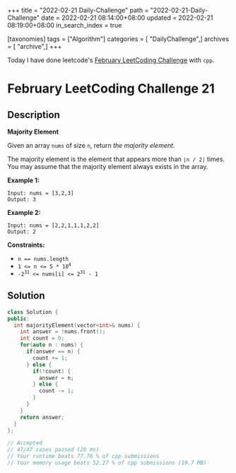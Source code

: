 +++
title = "2022-02-21 Daily-Challenge"
path = "2022-02-21-Daily-Challenge"
date = 2022-02-21 08:14:00+08:00
updated = 2022-02-21 08:19:00+08:00
in_search_index = true

[taxonomies]
tags = ["Algorithm"]
categories = [ "DailyChallenge",]
archives = [ "archive",]
+++

Today I have done leetcode's [February LeetCoding Challenge](https://leetcode.com/problems/majority-element/) with `cpp`.

<!-- more -->

# February LeetCoding Challenge 21

## Description

**Majority Element**

Given an array `nums` of size `n`, return *the majority element*.

The majority element is the element that appears more than `⌊n / 2⌋` times. You may assume that the majority element always exists in the array.

 

**Example 1:**

```
Input: nums = [3,2,3]
Output: 3
```

**Example 2:**

```
Input: nums = [2,2,1,1,1,2,2]
Output: 2
```

 

**Constraints:**

<ul>
	<li><code>n == nums.length</code></li>
	<li><code>1 &lt;= n &lt;= 5 * 10<sup>4</sup></code></li>
	<li><code>-2<sup>31</sup> &lt;= nums[i] &lt;= 2<sup>31</sup> - 1</code></li>
</ul>

## Solution

``` cpp
class Solution {
public:
  int majorityElement(vector<int>& nums) {
    int answer = !nums.front();
    int count = 0;
    for(auto n : nums) {
      if(answer == n) {
        count += 1;
      } else {
        if(!count) {
          answer = n;
        } else {
          count -= 1;
        }
      }
    }
    return answer;
  }
};

// Accepted
// 47/47 cases passed (20 ms)
// Your runtime beats 77.76 % of cpp submissions
// Your memory usage beats 52.27 % of cpp submissions (19.7 MB)
```
